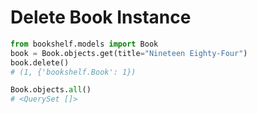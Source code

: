 # Delete Book Instance

```python
from bookshelf.models import Book
book = Book.objects.get(title="Nineteen Eighty-Four")
book.delete()
# (1, {'bookshelf.Book': 1})

Book.objects.all()
# <QuerySet []>

